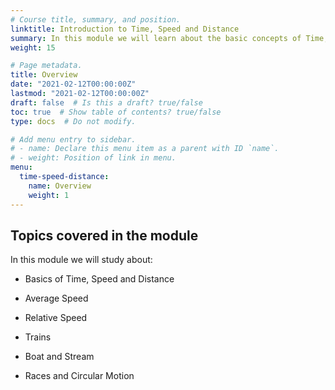 ```yaml
---
# Course title, summary, and position.
linktitle: Introduction to Time, Speed and Distance
summary: In this module we will learn about the basic concepts of Time, Speed and Distance.
weight: 15

# Page metadata.
title: Overview
date: "2021-02-12T00:00:00Z"
lastmod: "2021-02-12T00:00:00Z"
draft: false  # Is this a draft? true/false
toc: true  # Show table of contents? true/false
type: docs  # Do not modify.

# Add menu entry to sidebar.
# - name: Declare this menu item as a parent with ID `name`.
# - weight: Position of link in menu.
menu:
  time-speed-distance:
    name: Overview
    weight: 1
---
```


## Topics covered in the module

In this module we will study about:

- Basics of Time, Speed and Distance

- Average Speed

- Relative Speed

- Trains

- Boat and Stream

- Races and Circular Motion





